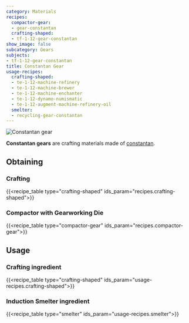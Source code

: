 ```yaml
---
category: Materials
recipes:
  compactor-gear:
  - gear-constantan
  crafting-shaped:
  - tf-1-12-gear-constantan
show_image: false
subcategory: Gears
subjects:
- tf-1-12-gear-constantan
title: Constantan Gear
usage-recipes:
  crafting-shaped:
  - te-1-12-machine-refinery
  - te-1-12-machine-brewer
  - te-1-12-machine-enchanter
  - te-1-12-dynamo-numismatic
  - te-1-12-augment-machine-refinery-oil
  smelter:
  - recycling-gear-constantan
---
```


![Constantan gear](/images/docs/1.12/thermal-foundation/gear-constantan.png)


**Constantan gears** are crafting materials made of
[constantan](../constantan-ingot/).


Obtaining
---------

### Crafting
{{<recipe_table type="crafting-shaped" ids_param="recipes.crafting-shaped">}}

### Compactor with Gearworking Die
{{<recipe_table type="compactor-gear" ids_param="recipes.compactor-gear">}}


Usage
-----

### Crafting ingredient
{{<recipe_table type="crafting-shaped" ids_param="usage-recipes.crafting-shaped">}}

### Induction Smelter ingredient
{{<recipe_table type="smelter" ids_param="usage-recipes.smelter">}}
